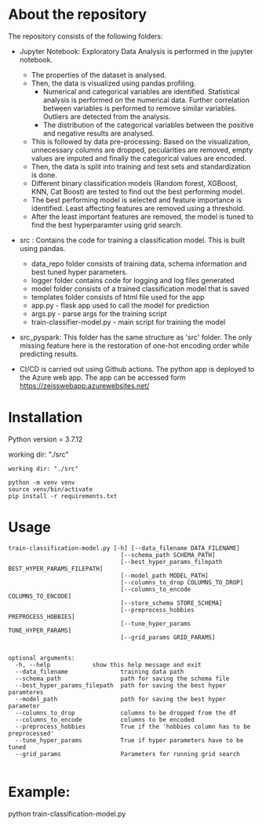 # About the repository

The repository consists of the following folders:

* Jupyter Notebook: Exploratory Data Analysis is performed in the jupyter notebook.
    * The properties of the dataset is analysed. 
    * Then, the data is visualized using pandas profiling.
        *  Numerical and categorical variables are identified. Statistical analysis is performed on the numerical data. Further correlation between variables is performed to remove similar variables. Outliers are detected from the analysis. 
        * The distribution of the categorical variables between the  positive and negative results are analysed.  
    * This is followed by data pre-processing. Based on the visualization, unnecessary columns are dropped, pecularities are removed, empty values are imputed and finally the categorical values are encoded.
    * Then, the data is split into training and test sets and standardization is done.
    * Different binary classification models (Random forest, XGBoost, KNN, Cat Boost) are tested to find out the best performing model. 
    * The best performing model is selected and feature importance is identified. Least affecting features are removed using a threshold.
    * After the least important features are removed, the model is tuned to find the best hyperparamter using grid search.

* src : Contains the code for training a classification model. This is built using pandas.
    * data_repo folder consists of training data, schema information and best tuned hyper parameters.
    * logger folder contains code for logging and log files generated
    * model folder consists of a trained classification model that is saved
    * templates folder consists of html file used for the app
    * app.py - flask app used to call the model for prediction
    * args.py - parse args for the training script
    * train-classifier-model.py - main script for training the model

* src_pyspark: This folder has the same structure as 'src' folder. The only missing feature here is the restoration of one-hot encoding order while predicting results.

* CI/CD is carried out using Github actions. The python app is deployed to the Azure web app. The app can be accessed form https://zeisswebapp.azurewebsites.net/

# Installation

Python version = 3.7.12

working dir: "./src"

```
working dir: "./src"

python -m venv venv
source venv/bin/activate
pip install -r requirements.txt
```

# Usage

```
train-classification-model.py [-h] [--data_filename DATA_FILENAME]
                                [--schema_path SCHEMA_PATH]
                                [--best_hyper_params_filepath BEST_HYPER_PARAMS_FILEPATH]
                                [--model_path MODEL_PATH]
                                [--columns_to_drop COLUMNS_TO_DROP]
                                [--columns_to_encode COLUMNS_TO_ENCODE]
                                [--store_schema STORE_SCHEMA]
                                [--preprocess_hobbies PREPROCESS_HOBBIES]
                                [--tune_hyper_params TUNE_HYPER_PARAMS]
                                [--grid_params GRID_PARAMS]


optional arguments:
  -h, --help            show this help message and exit
  --data_filename               training data path
  --schema_path                 path for saving the schema file
  --best_hyper_params_filepath  path for saving the best hyper paramteres
  --model_path                  path for saving the best hyper parameter
  --columns_to_drop             columns to be dropped from the df
  --columns_to_encode           columns to be encoded
  --preprocess_hobbies          True if the 'hobbies column has to be preprocessed'
  --tune_hyper_params           True if hyper parameters have to be tuned
  --grid_params                 Parameters for running grid search


```

# Example:

python train-classification-model.py